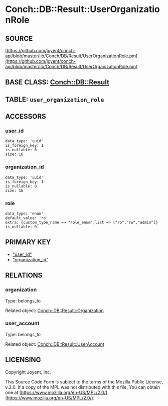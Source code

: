 # Conch::DB::Result::UserOrganizationRole

## SOURCE

[https://github.com/joyent/conch-api/blob/master/lib/Conch/DB/Result/UserOrganizationRole.pm](https://github.com/joyent/conch-api/blob/master/lib/Conch/DB/Result/UserOrganizationRole.pm)

## BASE CLASS: [Conch::DB::Result](../modules/Conch%3A%3ADB%3A%3AResult)

## TABLE: `user_organization_role`

## ACCESSORS

### user\_id

```
data_type: 'uuid'
is_foreign_key: 1
is_nullable: 0
size: 16
```

### organization\_id

```
data_type: 'uuid'
is_foreign_key: 1
is_nullable: 0
size: 16
```

### role

```
data_type: 'enum'
default_value: 'ro'
extra: {custom_type_name => "role_enum",list => ["ro","rw","admin"]}
is_nullable: 0
```

## PRIMARY KEY

- ["user\_id"](#user_id)
- ["organization\_id"](#organization_id)

## RELATIONS

### organization

Type: belongs\_to

Related object: [Conch::DB::Result::Organization](../modules/Conch%3A%3ADB%3A%3AResult%3A%3AOrganization)

### user\_account

Type: belongs\_to

Related object: [Conch::DB::Result::UserAccount](../modules/Conch%3A%3ADB%3A%3AResult%3A%3AUserAccount)

## LICENSING

Copyright Joyent, Inc.

This Source Code Form is subject to the terms of the Mozilla Public License,
v.2.0. If a copy of the MPL was not distributed with this file, You can obtain
one at [https://www.mozilla.org/en-US/MPL/2.0/](https://www.mozilla.org/en-US/MPL/2.0/).
